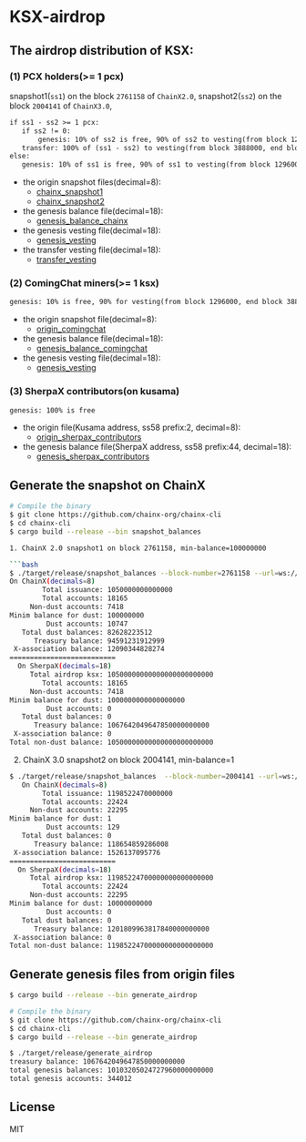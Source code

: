 # KSX-airdrop

## The airdrop distribution of KSX:
### (1) PCX holders(>= 1 pcx)

snapshot1(`ss1`) on the block `2761158` of `ChainX2.0`, 
snapshot2(`ss2`) on the block `2004141` of `ChainX3.0`,
 
 ```txt
 if ss1 - ss2 >= 1 pcx:
    if ss2 != 0:
        genesis: 10% of ss2 is free, 90% of ss2 to vesting(from block 1296000, end block 3888000)
    transfer: 100% of (ss1 - ss2) to vesting(from block 3888000, end block 9072000)
 else:
    genesis: 10% of ss1 is free, 90% of ss1 to vesting(from block 1296000, end block 3888000)
 ```
- the origin snapshot files(decimal=8):
  - [chainx_snapshot1](./origin_chainx_snapshot1_non_dust_7418_10500000000000000000000000_on_2761158.json)
  - [chainx_snapshot2](./origin_chainx_snapshot2_non_dust_22295_11985224700000000000000000_on_2004141.json)
- the genesis balance file(decimal=18):
  - [genesis_balance_chainx](./genesis_balances_chainx_snapshot_7418_7868415220855310000000000.json)
- the genesis vesting file(decimal=18):
  - [genesis_vesting](./genesis_vesting_342138_894151599020746000000000.json)
- the transfer vesting file(decimal=18):
  - [transfer_vesting](./transfer_vesting_1990_2631584779144690000000000.json)

### (2) ComingChat miners(>= 1 ksx)
```txt
genesis: 10% is free, 90% for vesting(from block 1296000, end block 3888000)
```
- the origin snapshot file(decimal=8):
  - [origin_comingchat](./origin_comingchat_miners_334721_214074281900000_decimal_8.json)
- the genesis balance file(decimal=18):
  - [genesis_balance_comingchat](./genesis_balances_comingchat_miners_334721_2140742819000000000000000.json)
- the genesis vesting file(decimal=18):
  - [genesis_vesting](./genesis_vesting_342138_894151599020746000000000.json)

### (3) SherpaX contributors(on kusama)
```txt
genesis: 100% is free
```
- the origin file(Kusama address, ss58 prefix:2, decimal=8):
  - [origin_sherpax_contributors](./origin_sherpax_contributors_1873_9404698487265_decimal_8.json)
- the genesis balance file(SherpaX address, ss58 prefix:44, decimal=18):
  - [genesis_sherpax_contributors](./genesis_balances_sherpax_contributors_1873_94046984872650000000000.json)


## Generate the snapshot on ChainX

```bash
# Compile the binary
$ git clone https://github.com/chainx-org/chainx-cli
$ cd chainx-cli
$ cargo build --release --bin snapshot_balances

1. ChainX 2.0 snapshot1 on block 2761158, min-balance=100000000

```bash
$ ./target/release/snapshot_balances --block-number=2761158 --url=ws://47.99.179.60:18087 --min-balance=100000000
On ChainX(decimals=8)  
        Total issuance: 1050000000000000
        Total accounts: 18165
     Non-dust accounts: 7418
Minim balance for dust: 100000000
         Dust accounts: 10747
   Total dust balances: 82628223512
      Treasury balance: 94591231912999
 X-association balance: 12090344828274
==========================
  On SherpaX(decimals=18)
     Total airdrop ksx: 10500000000000000000000000
        Total accounts: 18165
     Non-dust accounts: 7418
Minim balance for dust: 1000000000000000000
         Dust accounts: 0
   Total dust balances: 0
      Treasury balance: 1067642049647850000000000
 X-association balance: 0
Total non-dust balance: 10500000000000000000000000

```

2. ChainX 3.0 snapshot2 on block 2004141, min-balance=1
```bash
$ ./target/release/snapshot_balances  --block-number=2004141 --url=ws://47.99.179.60:8087 --min-balance=1
   On ChainX(decimals=8)  
        Total issuance: 1198522470000000
        Total accounts: 22424
     Non-dust accounts: 22295
Minim balance for dust: 1
         Dust accounts: 129
   Total dust balances: 0
      Treasury balance: 118654859286008
 X-association balance: 1526137095776
==========================
  On SherpaX(decimals=18) 
     Total airdrop ksx: 11985224700000000000000000
        Total accounts: 22424
     Non-dust accounts: 22295
Minim balance for dust: 10000000000
         Dust accounts: 0
   Total dust balances: 0
      Treasury balance: 1201809963817840000000000
 X-association balance: 0
Total non-dust balance: 11985224700000000000000000
```

## Generate genesis files from origin files
```bash
$ cargo build --release --bin generate_airdrop 
```

```bash
# Compile the binary
$ git clone https://github.com/chainx-org/chainx-cli
$ cd chainx-cli
$ cargo build --release --bin generate_airdrop

$ ./target/release/generate_airdrop 
treasury balance: 1067642049647850000000000
total genesis balances: 10103205024727960000000000
total genesis accounts: 344012

```


## License

MIT
